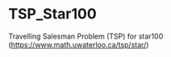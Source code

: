 # TSP_Star100
Travelling Salesman Problem (TSP) for star100 (https://www.math.uwaterloo.ca/tsp/star/)
